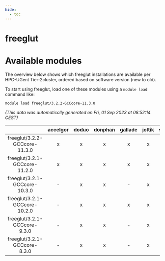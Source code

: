 ```yaml
---
hide:
  - toc
---
```


freeglut
========

# Available modules


The overview below shows which freeglut installations are available per HPC-UGent Tier-2cluster, ordered based on software version (new to old).

To start using freeglut, load one of these modules using a `module load` command like:

```shell
module load freeglut/3.2.2-GCCcore-11.3.0
```

*(This data was automatically generated on Fri, 01 Sep 2023 at 08:52:14 CEST)*  

| |accelgor|doduo|donphan|gallade|joltik|skitty|swalot|victini|
| :---: | :---: | :---: | :---: | :---: | :---: | :---: | :---: | :---: |
|freeglut/3.2.2-GCCcore-11.3.0|x|x|x|x|x|x|x|x|
|freeglut/3.2.1-GCCcore-11.2.0|x|x|x|x|x|x|x|x|
|freeglut/3.2.1-GCCcore-10.3.0|-|x|x|-|x|x|x|x|
|freeglut/3.2.1-GCCcore-10.2.0|-|x|x|x|x|x|x|x|
|freeglut/3.2.1-GCCcore-9.3.0|-|x|x|-|x|x|x|x|
|freeglut/3.2.1-GCCcore-8.3.0|-|x|x|-|x|x|x|x|
